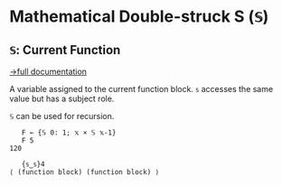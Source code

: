 # Mathematical Double-struck S (`𝕊`)

## `𝕊`: Current Function
[→full documentation](https://mlochbaum.github.io/BQN/doc/block.html#self-reference)

A variable assigned to the current function block. `𝕤` accesses the same value but has a subject role.

`𝕊` can be used for recursion.

```bqn
   F ← {𝕊 0: 1; 𝕩 × 𝕊 𝕩-1} 
   F 5
120

   {𝕤‿𝕤}4
⟨ (function block) (function block) ⟩
```
